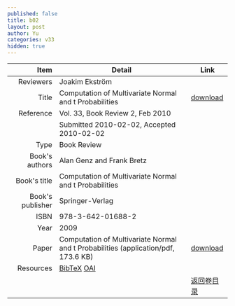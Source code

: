 ```yaml
---
published: false
title: b02
layout: post
author: Yu
categories: v33
hidden: true
---
```


| Item | Detail | Link |
|---:|---|---|
| Reviewers | Joakim Ekström| |
| Title |Computation of Multivariate Normal and t Probabilities | [download](http://www.jstatsoft.org/v33/b02/paper) |
| Reference |Vol. 33, Book Review 2, Feb 2010 | |
| | Submitted 2010-02-02, Accepted 2010-02-02| | 
| Type | Book Review| |
| Book's authors | Alan Genz and Frank Bretz| |
| Book's title | Computation of Multivariate Normal and t Probabilities| |
| Book's publisher | Springer-Verlag| |
| ISBN | 978-3-642-01688-2| |
| Year | 2009| |
| Paper | Computation of Multivariate Normal and t Probabilities  (application/pdf, 173.6 KB)| [download](http://www.jstatsoft.org/v33/b02/paper) |
| Resources | [BibTeX](http://www.jstatsoft.org/v33/b02/bibtex) [OAI](http://www.jstatsoft.org/oai?verb=GetRecord&identifier=oai.jstatsoft/v33/b02&prefix=oai_dc)| |
| |  | [返回卷目录]({{site.baseurl}}/volume/v33.html) |